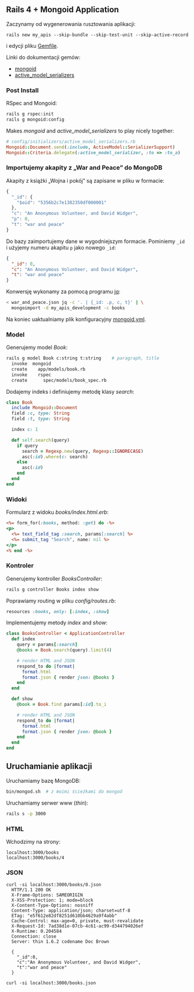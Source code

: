 ## Rails 4 + Mongoid Application

Zaczynamy od wygenerowania rusztowania aplikacji:

    rails new my_apis --skip-bundle --skip-test-unit --skip-active-record

i edycji pliku [Gemfile](Gemfile).

Linki do dokumentacji gemów:

* [mongoid](http://mongoid.org/en/mongoid/index.html)
* [active_model_serializers](https://github.com/rails-api/active_model_serializers)


### Post Install

RSpec and Mongoid:

```sh
rails g rspec:init
rails g mongoid:config
```

Makes *mongoid* and *active_model_serializers* to play nicely together:

```ruby
# config/initializers/active_model_serializers.rb
Mongoid::Document.send(:include, ActiveModel::SerializerSupport)
Mongoid::Criteria.delegate(:active_model_serializer, :to => :to_a)
```

### Importujemy akapity z „War and Peace” do MongoDB

Akapity z książki „Wojna i pokój” są zapisane w pliku w formacie:

```js
{
  "_id": {
    "$oid": "5356b2c7e1382350df000001"
  },
  "c": "An Anonymous Volunteer, and David Widger",
  "p": 0,
  "t": "war and peace"
}
```

Do bazy zaimportujemy dane w wygodniejszym formacie.
Pominiemy `_id` i użyjemy numeru akapitu `p` jako nowego `_id`:

```json
{
  "_id": 0,
  "c": "An Anonymous Volunteer, and David Widger",
  "t": "war and peace"
}
```

Konwersję wykonamy za pomocą programu [jq](http://stedolan.github.io/jq/):

```sh
< war_and_peace.json jq -c '. | {_id: .p, c, t}' | \
  mongoimport -d my_apis_development -c books
```
Na koniec uaktualniamy plik konfiguracyjny [mongoid.yml](config/mongoid.yml).


### Model

Generujemy model *Book*:

```sh
rails g model Book c:string t:string    # paragraph, title
  invoke  mongoid
  create    app/models/book.rb
  invoke    rspec
  create      spec/models/book_spec.rb
```

Dodajemy indeks i definiujemy metodę klasy *search*:

```ruby
class Book
  include Mongoid::Document
  field :c, type: String
  field :t, type: String

  index c: 1

  def self.search(query)
    if query
      search = Regexp.new(query, Regexp::IGNORECASE)
      asc(:id).where(c: search)
    else
      asc(:id)
    end
  end
end
```

### Widoki

Formularz z widoku *books/index.html.erb*:

```rhtml
<%= form_for(:books, method: :get) do -%>
<p>
  <%= text_field_tag :search, params[:search] %>
  <%= submit_tag "Search", name: nil %>
</p>
<% end -%>
```

### Kontroler

Generujemy kontroller *BooksController*:

```sh
rails g controller Books index show
```

Poprawiamy routing w pliku *config/routes.rb*:

```ruby
resources :books, only: [:index, :show]
```

Implementujemy metody *index* and *show*:

```ruby
class BooksController < ApplicationController
  def index
    query = params[:search]
    @books = Book.search(query).limit(4)

    # render HTML and JSON
    respond_to do |format|
      format.html
      format.json { render json: @books }
    end
  end

  def show
    @book = Book.find params[:id].to_i

    # render HTML and JSON
    respond_to do |format|
      format.html
      format.json { render json: @book }
    end
  end
end
```

## Uruchamianie aplikacji

Uruchamiamy bazę MongoDB:

```sh
bin/mongod.sh  # z moimi ścieżkami do mongod
```

Uruchamiamy serwer www (*thin*):

```sh
rails s -p 3000
```

### HTML

Wchodzimy na strony:

```
localhost:3000/books
localhost:3000/books/4
```

### JSON

```
curl -si localhost:3000/books/0.json
  HTTP/1.1 200 OK
  X-Frame-Options: SAMEORIGIN
  X-XSS-Protection: 1; mode=block
  X-Content-Type-Options: nosniff
  Content-Type: application/json; charset=utf-8
  ETag: "e5f612e82df8251d610bb4629a9f4abb"
  Cache-Control: max-age=0, private, must-revalidate
  X-Request-Id: 7ad38d1e-07cb-4c61-ac99-d344794026ef
  X-Runtime: 0.204584
  Connection: close
  Server: thin 1.6.2 codename Doc Brown

  {
    "_id":0,
    "c":"An Anonymous Volunteer, and David Widger",
    "t":"war and peace"
  }

curl -si localhost:3000/books.json
```
